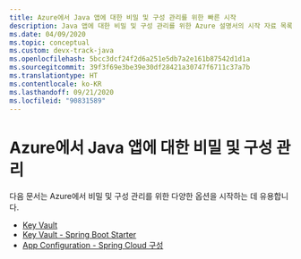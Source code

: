 ```yaml
---
title: Azure에서 Java 앱에 대한 비밀 및 구성 관리를 위한 빠른 시작
description: Java 앱에 대한 비밀 및 구성 관리를 위한 Azure 설명서의 시작 자료 목록입니다.
ms.date: 04/09/2020
ms.topic: conceptual
ms.custom: devx-track-java
ms.openlocfilehash: 5bcc3dcf24f2d6a251e5db7a2e161b87542d1d1a
ms.sourcegitcommit: 39f3f69e3be39e30df28421a30747f6711c37a7b
ms.translationtype: HT
ms.contentlocale: ko-KR
ms.lasthandoff: 09/21/2020
ms.locfileid: "90831589"
---
```

# <a name="secrets-and-configuration-management-for-java-apps-on-azure"></a>Azure에서 Java 앱에 대한 비밀 및 구성 관리

다음 문서는 Azure에서 비밀 및 구성 관리를 위한 다양한 옵션을 시작하는 데 유용합니다.

- [Key Vault](/azure/key-vault/quick-create-java)
- [Key Vault - Spring Boot Starter](../spring-framework/configure-spring-boot-starter-java-app-with-azure-key-vault.md)
- [App Configuration - Spring Cloud 구성](/azure/azure-app-configuration/quickstart-java-spring-app)